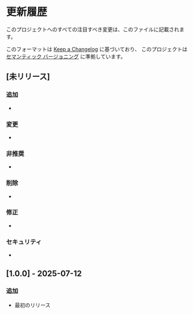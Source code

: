 # 更新履歴

このプロジェクトへのすべての注目すべき変更は、このファイルに記載されます。

このフォーマットは [Keep a Changelog](https://keepachangelog.com/ja/1.0.0/) に基づいており、
このプロジェクトは [セマンティック バージョニング](https://semver.org/lang/ja/) に準拠しています。

## [未リリース]

### 追加
- 

### 変更
- 

### 非推奨
- 

### 削除
- 

### 修正
- 

### セキュリティ
- 

## [1.0.0] - 2025-07-12

### 追加
- 最初のリリース
